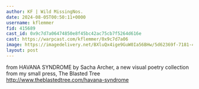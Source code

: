 ```yaml
---
author: KF | Wild MissingNos.
date: 2024-08-05T00:50:11+0000
username: kflemmer
fid: 415689
cast_id: 0x9c7d7a06474850e8f45bc42ac75cb7f5264d616e
cast: https://warpcast.com/kflemmer/0x9c7d7a06
image: https://imagedelivery.net/BXluQx4ige9GuW0Ia56BHw/5d62369f-7181-4389-806c-e4b85b26b700/original
layout: post
---
```

from HAVANA SYNDROME by Sacha Archer, a new visual poetry collection from my small press, The Blasted Tree http://www.theblastedtree.com/havana-syndrome  

<img src='https://imagedelivery.net/BXluQx4ige9GuW0Ia56BHw/5d62369f-7181-4389-806c-e4b85b26b700/original' alt='' referrerpolicy='no-referrer'/>
<img src='https://imagedelivery.net/BXluQx4ige9GuW0Ia56BHw/c5c45a74-3648-46fb-8dbe-8cb10cac2500/original' alt='' referrerpolicy='no-referrer'/>